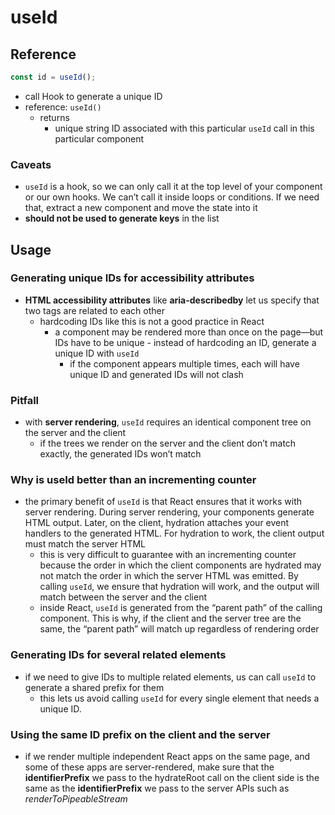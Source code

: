 # useId

## Reference

```jsx
const id = useId();
```

- call Hook to generate a unique ID
- reference: `useId()`
  - returns
    - unique string ID associated with this particular `useId` call in this particular component

### Caveats

- `useId` is a hook, so we can only call it at the top level of your component or our own hooks. We can’t call it inside loops or conditions. If we need that, extract a new component and move the state into it
- **should not be used to generate keys** in the list

## Usage

### Generating unique IDs for accessibility attributes

- **HTML accessibility attributes** like **aria-describedby** let us specify that two tags are related to each other
  - hardcoding IDs like this is not a good practice in React
    - a component may be rendered more than once on the page—but IDs have to be unique - instead of hardcoding an ID, generate a unique ID with `useId`
      - if the component appears multiple times, each will have unique ID and generated IDs will not clash

### Pitfall

- with **server rendering**, `useId` requires an identical component tree on the server and the client
  - if the trees we render on the server and the client don’t match exactly, the generated IDs won’t match

### Why is useId better than an incrementing counter

- the primary benefit of `useId` is that React ensures that it works with server rendering. During server rendering, your components generate HTML output. Later, on the client, hydration attaches your event handlers to the generated HTML. For hydration to work, the client output must match the server HTML
  - this is very difficult to guarantee with an incrementing counter because the order in which the client components are hydrated may not match the order in which the server HTML was emitted. By calling `useId`, we ensure that hydration will work, and the output will match between the server and the client
  - inside React, `useId` is generated from the “parent path” of the calling component. This is why, if the client and the server tree are the same, the “parent path” will match up regardless of rendering order

### Generating IDs for several related elements

- if we need to give IDs to multiple related elements, us can call `useId` to generate a shared prefix for them
  - this lets us avoid calling `useId` for every single element that needs a unique ID.

### Using the same ID prefix on the client and the server

- if we render multiple independent React apps on the same page, and some of these apps are server-rendered, make sure that the **identifierPrefix** we pass to the hydrateRoot call on the client side is the same as the **identifierPrefix** we pass to the server APIs such as _renderToPipeableStream_
